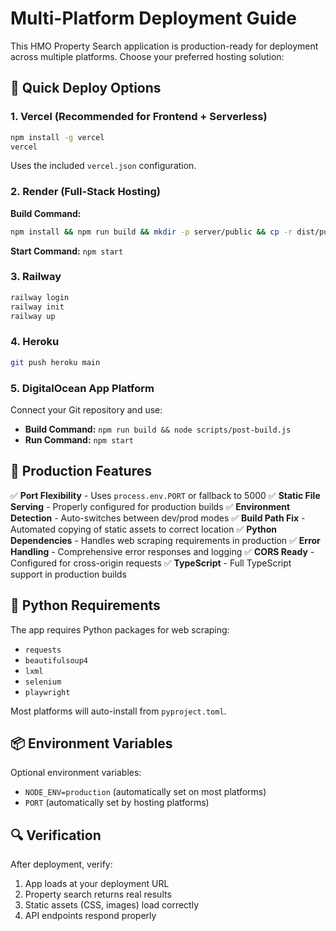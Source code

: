 # Multi-Platform Deployment Guide

This HMO Property Search application is production-ready for deployment across multiple platforms. Choose your preferred hosting solution:

## 🚀 Quick Deploy Options

### 1. Vercel (Recommended for Frontend + Serverless)
```bash
npm install -g vercel
vercel
```
Uses the included `vercel.json` configuration.

### 2. Render (Full-Stack Hosting)
**Build Command:**
```bash
npm install && npm run build && mkdir -p server/public && cp -r dist/public/* server/public/
```
**Start Command:** `npm start`

### 3. Railway
```bash
railway login
railway init
railway up
```

### 4. Heroku
```bash
git push heroku main
```

### 5. DigitalOcean App Platform
Connect your Git repository and use:
- **Build Command:** `npm run build && node scripts/post-build.js`
- **Run Command:** `npm start`

## 🔧 Production Features

✅ **Port Flexibility** - Uses `process.env.PORT` or fallback to 5000
✅ **Static File Serving** - Properly configured for production builds
✅ **Environment Detection** - Auto-switches between dev/prod modes
✅ **Build Path Fix** - Automated copying of static assets to correct location
✅ **Python Dependencies** - Handles web scraping requirements in production
✅ **Error Handling** - Comprehensive error responses and logging
✅ **CORS Ready** - Configured for cross-origin requests
✅ **TypeScript** - Full TypeScript support in production builds

## 🐍 Python Requirements

The app requires Python packages for web scraping:
- `requests`
- `beautifulsoup4`
- `lxml`
- `selenium`
- `playwright`

Most platforms will auto-install from `pyproject.toml`.

## 📦 Environment Variables

Optional environment variables:
- `NODE_ENV=production` (automatically set on most platforms)
- `PORT` (automatically set by hosting platforms)

## 🔍 Verification

After deployment, verify:
1. App loads at your deployment URL
2. Property search returns real results
3. Static assets (CSS, images) load correctly
4. API endpoints respond properly